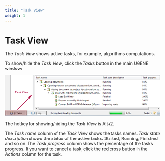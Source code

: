 ```yaml
---
title: "Task View"
weight: 1
---
```



# Task View

The _Task View_ shows active tasks, for example, algorithms computations.

To show/hide the _Task View_, click the _Tasks_ button in the main UGENE window:


![](/images/65929265/65929266.png)

The hotkey for showing/hiding the _Task View_ is Alt+2.

The _Task name_ column of the _Task View_ shows the tasks names. _Task state description_ shows the status of the active tasks: Started, Running, Finished and so on. The _Task progress_ column shows the percentage of the tasks progress. If you want to cancel a task, click the red cross button in the _Actions_ column for the task.
